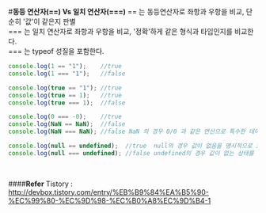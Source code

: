 #**동등 연산자(==) Vs 일치 연산자(===)**
==  는 동등연산자로 좌항과 우항을 비교, 단순히 '값'이 같은지 판별<br>
=== 는 일치 연산자로 좌항과 우항을 비교, '정확'하게 같은 형식과 타입인지를 비교한다.<br>
=== 는 typeof 성질을 포함한다.<br>

```javascript
console.log(1 == "1");    //true
console.log(1 === "1");   //false

console.log(true == "1"); //true
console.log(true == 1);   //true
console.log(true === 1);  //false

console.log(0 === -0);    //true
console.log(NaN == NaN);  //false
console.log(NaN === NaN); //false NaN 의 경우 0/0 과 같은 연산으로 특수한 데이터 형태인데 숫자값이 아니라는 뜻이다

console.log(null == undefined);  //true  null의 경우 값이 없음을 명시적으로 표시한것이고  (빈 객체를 표현)
console.log(null === undefined); //false undefined의 경우 값이 없는 상태를 표현하는것이다(초기화되지 않은 변수)
```
<br>

####**Refer**
Tistory : http://devbox.tistory.com/entry/%EB%B9%84%EA%B5%90-%EC%99%80-%EC%9D%98-%EC%B0%A8%EC%9D%B4-1

